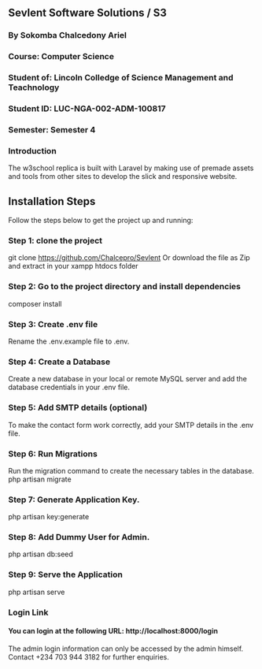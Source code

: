 ## Sevlent Software Solutions / S3 

### By Sokomba Chalcedony Ariel
### Course: Computer Science 
### Student of: Lincoln Colledge of Science Management and Teachnology
### Student ID: LUC-NGA-002-ADM-100817
### Semester: Semester 4

### Introduction
The w3school replica is built with Laravel by making use of premade assets and tools from other sites to develop the slick and responsive website.

## Installation Steps
Follow the steps below to get the project up and running:

### Step 1: clone the project
git clone https://github.com/Chalcepro/Sevlent
Or download the file as Zip and extract in your xampp htdocs folder

### Step 2: Go to the project directory and install dependencies
composer install

### Step 3: Create .env file
Rename the .env.example file to .env.

### Step 4:  Create a Database
Create a new database in your local or remote MySQL server and add the database credentials in your .env file.

### Step 5: Add SMTP details (optional)
To make the contact form work correctly, add your SMTP details in the .env file.

### Step 6: Run Migrations
Run the migration command to create the necessary tables in the database.
php artisan migrate

### Step 7: Generate Application Key.
php artisan key:generate

### Step 8: Add Dummy User for Admin.
php artisan db:seed

### Step 9: Serve the Application
php artisan serve


### Login Link
#### You can login at the following URL: http://localhost:8000/login

The admin login information can only be accessed by the admin himself.
Contact +234 703 944 3182 for further enquiries.






